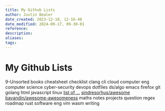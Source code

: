 ```yaml
---
title: My Github Lists
author: Justin Bealer
date_created: 2023-12-10, 12-16-46
date_modified: 2024-09-17, 09-30-01
reference: 
description: 
aliases: 
tags: 
---
```

# My Github Lists

9-Unsorted
books
cheatsheet
checklist
clang
cli
cloud
computer eng
computer science
cyber-security
devops
dotfiles
ds/algo
emacs
firefox
git
golang
html
javascript
linux
[list of ...](https://github.com/stars/jmbealer/lists/list-of)
  [sindresorhus/awesome](https://github.com/sindresorhus/awesome)
  [bayandin/awesome-awesomeness](https://github.com/bayandin/awesome-awesomeness)
maths
notes
projects
question
regex
roadmap
rust
software eng
vim
wasm
writing
